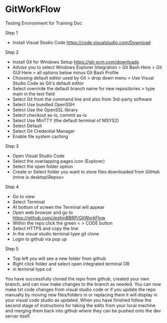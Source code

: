 # GitWorkFlow
Testing Environment for Training Doc

Step 1
- Install Visual Studio Code https://code.visualstudio.com/Download

Step 2
- Install Git for Windows Setup https://git-scm.com/downloads
- Advise you to select Windows Explorer Integration > Git Bash Here > Git GUI Here > all options below minus Git Bash Profile
- Choosing default editor used by Git > drop down menu > Use Visual Studio Code as Git's default editor
- Select overrirde the default branch name for new repositories > type main in the text field
- Select Git from the command line and also from 3rd-party software
- Select Use bundled OpenSSH
- Select Use the OpenSSL library
- Select checkout as-is, commit as-is
- Select Use MinTTY (the default terminal of MSYS2)
- Select Default
- Select Git Credential Manager
- Enable file system caching

Step 3
- Open Visual Studio Code
- Select the overlapping pages icon (Explorer)
- Select the open folder option
- Create or Select folder you want to store files downloaded from GitHub (mine is desktop\Repos>

Step 4
- Go to view
- Select Terminal
- At bottom of screen the Terminal will appear
- Open web browser and go to https://github.com/JeshinBBRP/GitWorkFlow
- Within the  repo click the green < > CODE button
- Select HTTPS and copy the line
- In the visual studio terminal type git clone <paste HTTPs line you copied>
- Login to github via pop up

Step 5
- Top left you will see a new folder from github
- Right click folder and select open integrated terminal
OR
- in terminal type cd <folder-name-here>


You have successfully cloned the repo from github, created your own branch, and can now make changes to the branch as needed. You can now make txt code changes from visual studio code or if you update the repo manually by moving new files/folders in or replacing them it will display in your visual code studio as updated. When you have finished follow the second stage of instructions for taking the edits from your local machine and merging them back into github where they can be pushed onto the dev server itself.
